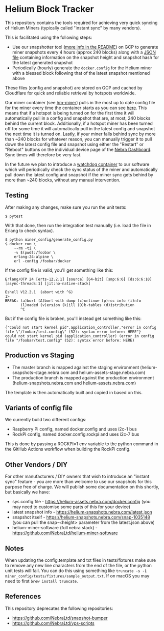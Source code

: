 # Helium Block Tracker

This repository contains the tools required for achieving very quick syncing of Helium Miners (typically called "instant sync" by many vendors).

This is facilitated using the following steps:
* Use our snapshotter tool ([more info in the README](./snapshotter/README.md)) on GCP to generate miner snapshots every 4 hours (approx 240 blocks) along with a [JSON file](https://helium-snapshots.nebra.com/latest.json) containing information on the snapshot height and snapshot hash for the latest generated snapshot
* Periodically (hourly) generate the `docker.config` for the Helium miner with a blessed block following that of the latest snapshot mentioned above

These files (config and snapshot) are stored on GCP and cached by Cloudflare for quick and reliable retrieval by hotspots worldwide.

Our miner container (see [hm-miner](https://github.com/NebraLtd/hm-miner)) pulls in the most up to date config file for the miner every time the container starts as you can see [here](https://github.com/NebraLtd/hm-miner/blob/70dbc27b98c233e969001f8e3bb91371a3ef7bdb/start-miner.sh#L7-L9). This means that if a hotspot is being turned on for the first time it will automatically pull in a config and snapshot that are, at most, 240 blocks behind the current block. Additionally, if a hotspot miner has been turned off for some time it will automatically pull in the latest config and snapshot the next time it is turned on. Lastly, if your miner falls behind sync by more than ~240 blocks for whatever reason, you can manually trigger it to pull down the latest config file and snapshot using either the "Restart" or "Reboot" buttons on the individual device page of the [Nebra Dashboard](https://dashboard.nebra.com). Sync times will therefore be very fast.

In the future we plan to introduce a [watchdog container](https://github.com/NebraLtd/hm-watchdog) to our software which will periodically check the sync status of the miner and automatically pull down the latest config and snapshot if the miner sync gets behind by more than ~240 blocks, without any manual intervention.

## Testing

After making any changes, make sure you run the unit tests:
```
$ pytest
```

With that done, then run the integration test manually (i.e. load the file in Erlang to check syntax).

```
$ python miner_config/generate_config.py
$ docker run \
    --rm -ti \
    -v $(pwd):/foobar \
    erlang:24-alpine \
    erl -config /foobar/docker
```

If the config file is valid, you'll get something like this:

```
Erlang/OTP 24 [erts-12.2.1] [source] [64-bit] [smp:6:6] [ds:6:6:10] [async-threads:1] [jit:no-native-stack]

Eshell V12.2.1  (abort with ^G)
1>
BREAK: (a)bort (A)bort with dump (c)ontinue (p)roc info (i)nfo
       (l)oaded (v)ersion (k)ill (D)b-tables (d)istribution
       ^C
```

But if the config file is broken, you'll instead get something like this:

```
{"could not start kernel pid",application_controller,"error in config file \"/foobar/test.config\" (52): syntax error before: HERE"}
could not start kernel pid (application_controller) (error in config file "/foobar/test.config" (52): syntax error before: HERE)
```

## Production vs Staging

* The master branch is mapped against the staging environment (helium-snapshots-stage.nebra.com and helium-assets-stage.nebra.com)
* The production branch is mapped against the production environment (helium-snapshots.nebra.com and helium-assets.nebra.com)

The template is then automatically built and copied in based on this.

## Variants of config file

We currently build two different configs:
- Raspberry Pi config, named docker.config and uses i2c-1 bus
- RockPi config, named docker.config.rockpi and uses i2c-7 bus

This is done by passing a ROCKPI=1 env variable to the python command in the GitHub Actions workflow when building the RockPi config.

## Other Vendors / DIY

For other manufacturers / DIY owners that wish to introduce an "instant sync" feature - you are more than welcome to use our snapshots for this purpose free of charge. We will publish some documentation on this shortly, but basically we have:

* sys.config file - https://helium-assets.nebra.com/docker.config (you may need to customise some parts of this for your device)
* latest snapshot info - https://helium-snapshots.nebra.com/latest.json
* snapshot itself - https://helium-snapshots.nebra.com/snap-1035148 (you can pull the snap-\<height\> parameter from the latest.json above)
* helium-miner-software (full nebra stack) - https://github.com/NebraLtd/helium-miner-software

## Notes

When updating the config.template and txt files in tests/fixtures make sure to remove any new line characters from the end of the file, or the python unit tests will fail. You can do this using something like `truncate -s -1 miner_config/tests/fixtures/sample_output.txt`. If on macOS you may need to first `brew install truncate`.

## References

This repository deprecates the following repositories:
* https://github.com/NebraLtd/snapshot-bumper
* https://github.com/NebraLtd/vps-scripts
